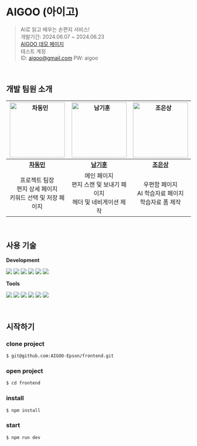 # AIGOO (아이고)

> AI로 읽고 배우는 손편지 서비스!<br/>
> 개발기간: 2024.06.07 ~ 2024.06.23 <br/>
> [AIGOO 데모 페이지](https://www.aigoo.online/) <br/>
> 테스트 계정 <br/>
> ID: aigoo@gmail.com PW: aigoo
<br/>

## 개발 팀원 소개

|<a href="https://github.com/cdm1263"><img src="https://avatars.githubusercontent.com/u/122417731?v=4" width=150px alt="차동민" />|<a href="https://github.com/BearHumanS"><img src="https://avatars.githubusercontent.com/u/115094069?v=4" width=150px alt="남기훈" />|<a href="https://github.com/ChoEun-Sang"><img src="https://avatars.githubusercontent.com/u/128155681?v=4" width=150px alt="조은상" />|
|:---------------------------------------------------------------------------------------------------------------------------------:|:---------------------------------------------------------------------------------------------------------------------------------:|:---------------------------------------------------------------------------------------------------------------------------------:|
|                                             **[차동민](https://github.com/cdm1263)**                                             |                                             **[남기훈](https://github.com/BearHumanS)**                                             |                                             **[조은상](https://github.com/ChoEun-Sang)**                                             |
|프로젝트 팀장 <br/> 편지 상세 페이지 <br/> 키워드 선택 및 저장 페이지| 메인 페이지 <br/> 편지 스캔 및 보내기 페이지 <br/> 헤더 및 네비게이션 제작| 우편함 페이지 <br/> AI 학습자료 페이지 <br/> 학습자료 폼 제작|
<br/>

## 사용 기술

**Development**

<p>
<img src="https://img.shields.io/badge/NEXT.js-000000?style=flat-square&logo=nextdotjs&logoColor=white" />
<img src="https://img.shields.io/badge/Axios-5A29E4?style=flat-square&logo=Axios&logoColor=white" />
<img src="https://img.shields.io/badge/TypeScript-3178C6?style=flat-square&logo=TypeScript&logoColor=white" />
<img src="https://img.shields.io/badge/Zustand-43B02A?style=flat-square&logo=Zustand&logoColor=white" />
<img src="https://img.shields.io/badge/TailwindCss-06B6D4?style=flat-square&logo=TailwindCss&logoColor=white" />
<img src="https://img.shields.io/badge/React Query-FF4154?style=flat-square&logo=reactquery&logoColor=white" />
<br />
</p>

**Tools**

<p>
<img src="https://img.shields.io/badge/NPM-CB3837?style=flat-square&logo=npm&logoColor=white"/>
<img src="https://img.shields.io/badge/Vercel-000000?style=flat-square&logo=Vercel&logoColor=white" />
<img src="https://img.shields.io/badge/VSCode-007ACC?style=flat-square&logo=Visual Studio Code&logoColor=white"/>
<img src="https://img.shields.io/badge/Git-F05032?style=flat-square&logo=git&logoColor=white"/>
<img src="https://img.shields.io/badge/Discord-5865F2?style=flat-square&logo=discord&logoColor=white" />
<img src="https://img.shields.io/badge/Figma-F24E1E?style=flat-square&logo=figma&logoColor=white" />
</p>
<br/>

## 시작하기

### clone project
```bash
$ git@github.com:AIGOO-Epson/frontend.git
```
### open project
```bash
$ cd frontend
```
### install
```bash
$ npm install
```
### start
```bash
$ npm run dev
```
<br />
